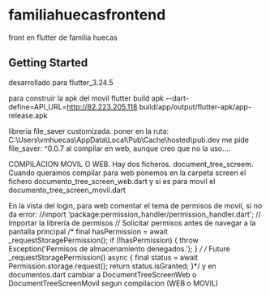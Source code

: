 # familiahuecasfrontend

front en flutter de familia huecas

## Getting Started
desarrollado para flutter_3.24.5

para construir la apk del movil
flutter build apk --dart-define=API_URL=http://82.223.205.118
build/app/output/flutter-apk/app-release.apk

libreria file_saver customizada. poner en la ruta: C:\Users\vmhuecas\AppData\Local\Pub\Cache\hosted\pub.dev
me pide file_saver: ^0.0.7 al compilar en web, aunque creo que no la uso....

COMPILACION MOVIL O WEB. Hay dos ficheros. document_tree_screem. Cuando queramos compilar para web ponemos en la carpeta screen el fichero documento_tree_screen_web.dart y si es para movil el documento_tree_screen_movil.dart

En la vista del login, para web comentar el tema de permisos de movil, si no da error:
//import 'package:permission_handler/permission_handler.dart'; // Importar la librería de permisos
// Solicitar permisos antes de navegar a la pantalla principal
/*  final hasPermission = await _requestStoragePermission();
if (!hasPermission) {
throw Exception('Permisos de almacenamiento denegados.');
}
*/
/* Future<bool> _requestStoragePermission() async {
final status = await Permission.storage.request();
return status.isGranted;
}*/
y en documentos.dart cambiar a DocumentTreeScreenWeb o DocumentTreeScreenMovil segun compilacion (WEB o MOVIL) 